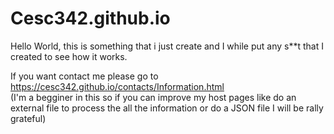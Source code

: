 # Cesc342.github.io
Hello World, this is something that i just create and I while put any s**t that I created to see how it works.

If you want contact me please go to https://cesc342.github.io/contacts/Information.html           
(I'm a begginer in this so if you can improve my host pages like do an external file to process the all the information or do a JSON file I will be rally grateful)
